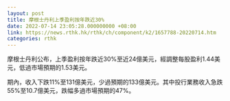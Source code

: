 ```yaml
---
layout: post
title: 摩根士丹利上季盈利按年跌近30%
date: 2022-07-14 23:05:28.000000000 +08:00
link: https://news.rthk.hk/rthk/ch/component/k2/1657788-20220714.htm
categories: rthk
---
```


摩根士丹利公布，上季盈利按年跌近30%至近24億美元，經調整每股盈利1.44美元，低過市場預期的1.53美元。

期內，收入下跌11%至131億美元，少過預期的133億美元。其中投行業務收入急跌55%至10.7億美元，跌幅多過市場預期的47%。
